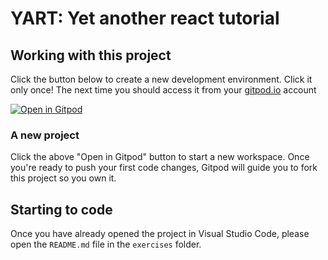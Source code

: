 # YART: Yet another react tutorial

## Working with this project

Click the button below to create a new development environment. Click it only once! The next time you should access it from your [gitpod.io](https://gitpod.io) account

[![Open in Gitpod](https://gitpod.io/button/open-in-gitpod.svg)](https://gitpod.io/#https://github.com/jorexe/react-tutorial)

### A new project

Click the above "Open in Gitpod" button to start a new workspace. Once you're ready to push your first code changes, Gitpod will guide you to fork this project so you own it.

## Starting to code

Once you have already opened the project in Visual Studio Code, please open the `README.md` file in the `exercises` folder.

